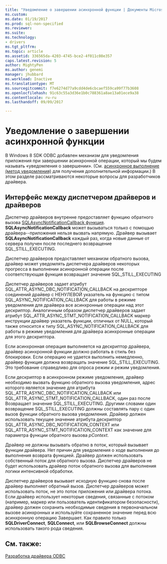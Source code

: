 ```yaml
---
title: "Уведомление о завершении асинхронной функции | Документы Microsoft"
ms.custom: 
ms.date: 01/19/2017
ms.prod: sql-non-specified
ms.reviewer: 
ms.suite: 
ms.technology:
- drivers
ms.tgt_pltfrm: 
ms.topic: article
ms.assetid: 336565da-4203-4745-bce2-4f011c08e357
caps.latest.revision: 5
author: MightyPen
ms.author: genemi
manager: jhubbard
ms.workload: Inactive
ms.translationtype: MT
ms.sourcegitcommit: f7e6274d77a9cdd4de6cbcaef559ca99f77b3608
ms.openlocfilehash: 91c63c55a3d36e1b0c788361a8ae13a01ece9a38
ms.contentlocale: ru-ru
ms.lasthandoff: 09/09/2017

---
```

# <a name="notification-of-asynchronous-function-completion"></a>Уведомление о завершении асинхронной функции
В Windows 8 SDK ODBC добавлен механизм для уведомления приложения при завершении асинхронной операции, который мы будем называть «уведомления о завершении». (См. [асинхронное выполнение (метод уведомления)](../../../odbc/reference/develop-app/asynchronous-execution-notification-method.md) для получения дополнительной информации.) В этом разделе рассматриваются некоторые вопросы для разработчиков драйвера.  
  
## <a name="the-interface-between-the-driver-manager-and-driver"></a>Интерфейс между диспетчером драйверов и драйверов  
 Диспетчер драйверов внутренне предоставляет функцию обратного вызова [SQLAsyncNotificationCallback функция](../../../odbc/reference/develop-driver/sqlasyncnotificationcallback-function.md). **SQLAsyncNotificationCallback** может вызываться только с помощью драйвера--приложения нельзя вызвать напрямую. Драйвер вызывает **SQLAsyncNotificationCallback** каждый раз, когда новые данные от сервера получен после последнего возвращение SQL_STILL_EXECUTING.  
  
 Диспетчер драйверов предоставляет механизм обратного вызова, драйвер может уведомлять диспетчера драйверов некоторых прогресса в выполнении асинхронной операции после соответствующая функция возвращает значение SQL_STILL_EXECUTING  
  
 Диспетчер драйверов задает атрибут SQL_ATTR_ASYNC_DBC_NOTIFICATION_CALLBACK на дескрипторе соединений драйвер с НЕНУЛЕВОЙ указатель на функцию с типом SQL_ASYNC_NOTIFICATION_CALLBACK для работы в режиме уведомления для драйвера все асинхронные операции над этот дескриптор. Аналогичным образом диспетчер драйверов задает атрибут SQL_ATTR_ASYNC_STMT_NOTIFICATION_CALLBACK маркер инструкции драйвер указатель функции, отличных от NULL, который также относится к типу SQL_ASYNC_NOTIFICATION_CALLBACK для работы в режиме уведомления для драйвера асинхронные операции для этого дескриптора.  
  
 Если асинхронная операция выполняется на дескриптор драйвера, драйвер асинхронной функции должно работать в стиль без блокировки. Если операцию не удается выполнить немедленно, драйвер функция должна возвращать значение SQL_STILL_EXECUTING. Это требование справедливо для опроса режим и режим уведомления.  
  
 Если дескриптор в асинхронном режиме уведомления, драйвер необходимо вызвать функцию обратного вызова уведомления, адрес которого является значение для атрибута SQL_ATTR_ASYNC_DBC_NOTIFICATION_CALLBACK или SQL_ATTR_ASYNC_STMT_NOTIFICATION_CALLBACK, один раз после Возвращает значение SQL_STILL_EXECUTING. Другими словами один возвращение SQL_STILL_EXECUTING должны составлять пару с один вызов функции обратного вызова уведомления. Драйвер должен использовать текущее значение атрибута дескриптор SQL_ATTR_ASYNC_DBC_NOTIFICATION_CONTEXT или SQL_ATTR_ASYNC_STMT_NOTIFICATION_CONTEXT как значение для параметра функции обратного вызова *pContext*.  
  
 Драйвер не должны вызывать обратно в поток, который вызывает функции драйвера. Нет причин для уведомления о ходе выполнения до выполнения возврата функцией. Драйвер должен использовать собственный поток для обратного вызова. Диспетчер драйверов не будет использовать драйвер поток обратного вызова для выполнения логики интенсивной обработки.  
  
 Диспетчер драйверов вызывает исходную функцию снова после драйвер выполняет обратный вызов. Диспетчер драйверов может использовать поток, не это поток приложения или драйвера потока. Если драйвер использует некоторые сведения, связанные с потоком (например, маркер или пользователь идентификатором безопасности), драйвер должен сохранить необходимые сведения в первоначальном вызове асинхронных и используйте сохраненное значение перед всю асинхронную операцию Завершает. Как правило только **SQLDriverConnect**, **SQLConnect**, или **SQLBrowseConnect** должны использовать такого рода сведения.  
  
## <a name="see-also"></a>См. также:  
 [Разработка драйвера ODBC](../../../odbc/reference/develop-driver/developing-an-odbc-driver.md)

